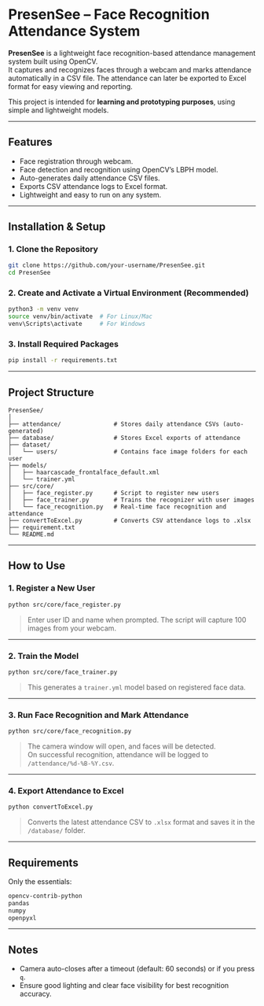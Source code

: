 # PresenSee – Face Recognition Attendance System

**PresenSee** is a lightweight face recognition-based attendance management system built using OpenCV.  
It captures and recognizes faces through a webcam and marks attendance automatically in a CSV file. The attendance can later be exported to Excel format for easy viewing and reporting.

This project is intended for **learning and prototyping purposes**, using simple and lightweight models.

---

## Features

- Face registration through webcam.
- Face detection and recognition using OpenCV’s LBPH model.
- Auto-generates daily attendance CSV files.
- Exports CSV attendance logs to Excel format.
- Lightweight and easy to run on any system.

---

## Installation & Setup

### 1. Clone the Repository

```bash
git clone https://github.com/your-username/PresenSee.git
cd PresenSee
```

### 2. Create and Activate a Virtual Environment (Recommended)

```bash
python3 -m venv venv
source venv/bin/activate  # For Linux/Mac
venv\Scripts\activate     # For Windows
```

### 3. Install Required Packages

```bash
pip install -r requirements.txt
```

---

## Project Structure

```
PresenSee/
│
├── attendance/               # Stores daily attendance CSVs (auto-generated)
├── database/                 # Stores Excel exports of attendance
├── dataset/
│   └── users/                # Contains face image folders for each user
├── models/
│   ├── haarcascade_frontalface_default.xml
│   └── trainer.yml
├── src/core/
│   ├── face_register.py      # Script to register new users
│   ├── face_trainer.py       # Trains the recognizer with user images
│   └── face_recognition.py   # Real-time face recognition and attendance
├── convertToExcel.py         # Converts CSV attendance logs to .xlsx
├── requirement.txt
└── README.md
```

---

## How to Use

### 1. Register a New User

```bash
python src/core/face_register.py
```

> Enter user ID and name when prompted. The script will capture 100 images from your webcam.

---

### 2. Train the Model

```bash
python src/core/face_trainer.py
```

> This generates a `trainer.yml` model based on registered face data.

---

### 3. Run Face Recognition and Mark Attendance

```bash
python src/core/face_recognition.py
```

> The camera window will open, and faces will be detected.  
> On successful recognition, attendance will be logged to `/attendance/%d-%B-%Y.csv`.

---

### 4. Export Attendance to Excel

```bash
python convertToExcel.py
```

> Converts the latest attendance CSV to `.xlsx` format and saves it in the `/database/` folder.

---

## Requirements

Only the essentials:
```txt
opencv-contrib-python
pandas
numpy
openpyxl
```

---

## Notes

- Camera auto-closes after a timeout (default: 60 seconds) or if you press `q`.
- Ensure good lighting and clear face visibility for best recognition accuracy.

